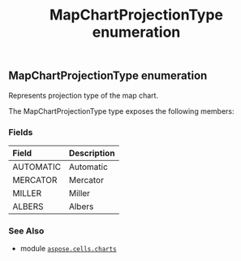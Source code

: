 ﻿---
title: MapChartProjectionType enumeration
second_title: Aspose.Cells for Python via .NET API References
description: 
type: docs
weight: 570
url: /aspose.cells.charts/mapchartprojectiontype/
is_root: false
---

## MapChartProjectionType enumeration

Represents projection type of the map chart.



The MapChartProjectionType type exposes the following members:

### Fields
| Field | Description |
| :- | :- |
| AUTOMATIC | Automatic |
| MERCATOR | Mercator |
| MILLER | Miller |
| ALBERS | Albers |



### See Also
* module [`aspose.cells.charts`](..)
